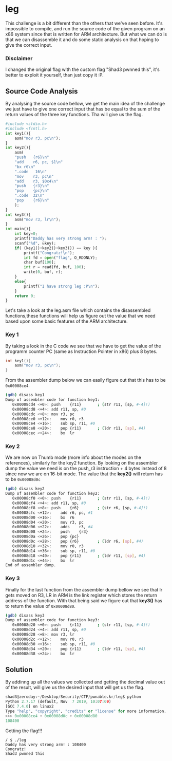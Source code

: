 # leg

This challenge is a bit different than the others that we've seen before. It's impossible to compile, and run the source code of the given program on an x86 system since that is written for ARM architecture. But what we can do is that we can disassemble it and do some static analysis on that hoping to give the correct input.

### Disclaimer
I changed the original flag with the custom flag "Shad3 pwnned this", it's better to exploit it yourself,
than just copy it :P.

## Source Code Analysis
By analysing the source code bellow, we get the main idea of the challenge we just have to give one correct input that has be equal to the sum of the return values of the three key functions. Tha will give us the flag.

```python
#include <stdio.h>
#include <fcntl.h>
int key1(){
	asm("mov r3, pc\n");
}
int key2(){
	asm(
	"push	{r6}\n"
	"add	r6, pc, $1\n"
	"bx	r6\n"
	".code   16\n"
	"mov	r3, pc\n"
	"add	r3, $0x4\n"
	"push	{r3}\n"
	"pop	{pc}\n"
	".code	32\n"
	"pop	{r6}\n"
	);
}
int key3(){
	asm("mov r3, lr\n");
}
int main(){
	int key=0;
	printf("Daddy has very strong arm! : ");
	scanf("%d", &key);
	if( (key1()+key2()+key3()) == key ){
		printf("Congratz!\n");
		int fd = open("flag", O_RDONLY);
		char buf[100];
		int r = read(fd, buf, 100);
		write(0, buf, r);
	}
	else{
		printf("I have strong leg :P\n");
	}
	return 0;
}
```

Let's take a look at the leg.asm file which contains the disassembled functions,these functions will help us figure out the value that we need based upon some basic features of the ARM architecture.

### Key 1

By taking a look in the C code we see that we have to get the value of the programm counter PC (same as Instruction Pointer in x86) plus 8 bytes.
```c
int key1(){
	asm("mov r3, pc\n");
}
```
From the assembler dump below we can easily figure out that this has to be ``0x00008ce4``.
```bash
(gdb) disass key1
Dump of assembler code for function key1:
   0x00008cd4 <+0>:	push	{r11}		; (str r11, [sp, #-4]!)
   0x00008cd8 <+4>:	add	r11, sp, #0
   0x00008cdc <+8>:	mov	r3, pc
   0x00008ce0 <+12>:	mov	r0, r3
   0x00008ce4 <+16>:	sub	sp, r11, #0
   0x00008ce8 <+20>:	pop	{r11}		; (ldr r11, [sp], #4)
   0x00008cec <+24>:	bx	lr
```
### Key 2
We are now on Thumb mode (more info about the modes on the references), similarly for the key2 function.
By looking on the assembler dump the value we need is on the push_r3 instruction + 4 bytes instead of 8 since now we are on 16-bit mode. The value that the **key2()** will return has to be ``0x00008d0c``
```bash
(gdb) disass key2
Dump of assembler code for function key2:
   0x00008cf0 <+0>:	push	{r11}		; (str r11, [sp, #-4]!)
   0x00008cf4 <+4>:	add	r11, sp, #0
   0x00008cf8 <+8>:	push	{r6}		; (str r6, [sp, #-4]!)
   0x00008cfc <+12>:	add	r6, pc, #1
   0x00008d00 <+16>:	bx	r6
   0x00008d04 <+20>:	mov	r3, pc
   0x00008d06 <+22>:	adds	r3, #4
   0x00008d08 <+24>:	push	{r3}
   0x00008d0a <+26>:	pop	{pc}
   0x00008d0c <+28>:	pop	{r6}		; (ldr r6, [sp], #4)
   0x00008d10 <+32>:	mov	r0, r3
   0x00008d14 <+36>:	sub	sp, r11, #0
   0x00008d18 <+40>:	pop	{r11}		; (ldr r11, [sp], #4)
   0x00008d1c <+44>:	bx	lr
End of assembler dump.
```


### Key 3 
Finally for the last function from the assembler dump bellow we see that lr gets moved on R3, LR in ARM is the link register which stores the return address of the function. With that being said we figure out that **key3()** has to return the value of ``0x00008d80``. 
```bash
(gdb) disass key3
Dump of assembler code for function key3:
   0x00008d20 <+0>:	push	{r11}		; (str r11, [sp, #-4]!)
   0x00008d24 <+4>:	add	r11, sp, #0
   0x00008d28 <+8>:	mov	r3, lr
   0x00008d2c <+12>:	mov	r0, r3
   0x00008d30 <+16>:	sub	sp, r11, #0
   0x00008d34 <+20>:	pop	{r11}		; (ldr r11, [sp], #4)
   0x00008d38 <+24>:	bx	lr
```

## Solution 
By addinng up all the values we collected and getting the decimal value out of the result, will give us the desired input that will get us the flag.

```python
shad3@zeroday:~/Desktop/Security/CTF/pwnable.kr/leg$ python
Python 2.7.17 (default, Nov  7 2019, 10:07:09) 
[GCC 7.4.0] on linux2
Type "help", "copyright", "credits" or "license" for more information.
>>> 0x00008ce4 + 0x00008d0c + 0x00008d80
108400
```
Getting the flag!!!

```
/ $ ./leg 
Daddy has very strong arm! : 108400 
Congratz!
Shad3 pwnned this
```